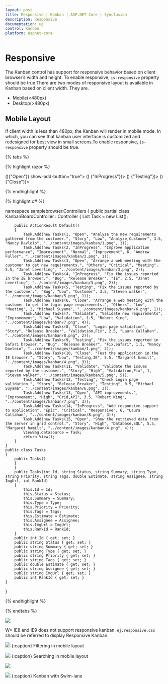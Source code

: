 ```yaml
---
layout: post
title: Responsive | Kanban | ASP.NET Core | Syncfusion
description: Responsive
documentation: ug
control: Kanban
platform: aspnet-core
---
```


# Responsive

The Kanban control has support for responsive behavior based on client browser’s width and height. To enable responsive, `is-responsive` property should be true.There are two modes of responsive layout is available in Kanban based on client width. They are.

* Mobile(<480px)
* Desktop(>480px)

## Mobile Layout

If client width is less than 480px, the Kanban will render in mobile mode. In which, you can see that kanban user interface is customized and redesigned for best view in small screens.To enable responsive, `is-responsive` property should be true. 

{% tabs %}

{% highlight razor %}

 <ej-kanban id="KanbanBoard" key-field="Status" selection-type="Multiple" dataSource="ViewBag.datasource" is-responsive="true" allow-selection="false" allow-keyboard-navigation="true" allow-title="true" allow-searching="true">
   <e-kanbancolumns>
        <e-kanbancolumn header-text="Backlog" key=@(new List<string>(){"Open"}) show-add-button="true">
        </e-kanbancolumn>
        <e-kanbancolumn header-text="In Progress" key=@(new List<string>() {"InProgress"})></e-kanbancolumn>
        <e-kanbancolumn header-text="Testing" key=@(new List<string>() {"Testing"})></e-kanbancolumn>
        <e-kanbancolumn header-text="Done" key=@(new List<string>() {"Close"})></e-kanbancolumn>
   </e-kanbancolumns>
   <e-kanbanfield content="Summary" primary-key="Id" image-url="ImgUrl">
   </e-kanbanfield>
   <e-kanbanfilter-settings>
        <e-kanbanfilter-setting text="Janet Issues" query="new ej.Query().where('Assignee', 'equal', 'Janet Leverling')" description="Displays issues which matches the assignee as 'Janet Leverling'">
        </e-kanbanfilter-setting>
        <e-kanbanfilter-setting text="Testing Issues" query="new ej.Query().where('Status', 'equal', 'Testing')" description="Display the issue of 'Testing'"></e-kanbanfilter-setting>
   </e-kanbanfilter-settings>
</ej-kanban>

{% endhighlight  %}

{% highlight c# %}

   namespace samplebrowser.Controllers
  {
    public partial class KanbanBoardController : Controller
    {
        List<Tasks> Task = new List<Tasks>();

        public ActionResult Default()
        {
            Task.Add(new Tasks(1, "Open", "Analyze the new requirements gathered from the customer.", "Story", "Low", "Analyze,Customer", 3.5, "Nancy Davloio", "../content/images/kanban/1.png", 1));
            Task.Add(new Tasks(2, "InProgress", "Improve application performance", "Improvement", "Normal", "Improvement", 6, "Andrew Fuller", "../content/images/kanban/2.png", 1));
            Task.Add(new Tasks(3, "Open", "Arrange a web meeting with the customer to get new requirements.", "Others", "Critical", "Meeting", 5.5, "Janet Leverling", "../content/images/kanban/3.png", 2));
            Task.Add(new Tasks(4, "InProgress", "Fix the issues reported in the IE browser.", "Bug", "Release Breaker", "IE", 2.5, "Janet Leverling", "../content/images/kanban/3.png", 2));
            Task.Add(new Tasks(5, "Testing", "Fix the issues reported by the customer.", "Bug", "Low", "Customer", 3.5, "Steven walker", "../content/images/kanban/5.png", 1));
            Task.Add(new Tasks(6, "Close", "Arrange a web meeting with the customer to get the login page requirements.", "Others", "Low", "Meeting", 2, "Michael Suyama", "../content/images/kanban/6.png", 1));
            Task.Add(new Tasks(7, "Validate", "Validate new requirements", "Improvement", "Low", "Validation", 1.5, "Robert King", "../content/images/kanban/7.png", 4));
            Task.Add(new Tasks(8, "Close", "Login page validation", "Story", "Release Breaker", "Validation,Fix", 2.5, "Laura Callahan", "../content/images/kanban/8.png", 2));
            Task.Add(new Tasks(9, "Testing", "Fix the issues reported in Safari browser.", "Bug", "Release Breaker", "Fix,Safari", 1.5, "Nancy Davloio", "../content/images/kanban/1.png", 2));
            Task.Add(new Tasks(10, "Close", "Test the application in the IE browser.", "Story", "Low", "Testing,IE", 5.5, "Margaret hamilt", "../content/images/kanban/4.png", 3));
            Task.Add(new Tasks(11, "Validate", "Validate the issues reported by the customer.", "Story", "High", "Validation,Fix", 1, "Steven walker", "../content/images/kanban/5.png", 5));
            Task.Add(new Tasks(12, "Testing", "Check Login page validation.", "Story", "Release Breaker", "Testing", 0.5, "Michael Suyama", "../content/images/kanban/6.png", 3));
            Task.Add(new Tasks(13, "Open", "API improvements.", "Improvement", "High", "Grid,API", 3.5, "Robert King", "../content/images/kanban/7.png", 3));
            Task.Add(new Tasks(14, "InProgress", "Add responsive support to application", "Epic", "Critical", "Responsive", 6, "Laura Callahan", "../content/images/kanban/8.png", 3));
            Task.Add(new Tasks(15, "Open", "Show the retrieved data from the server in grid control.", "Story", "High", "Database,SQL", 5.5, "Margaret hamilt", "../content/images/kanban/4.png", 4));
            ViewBag.datasource = Task;
            return View();
        }
    }
    public class Tasks
    {
        public Tasks()
        {
        }
        public Tasks(int Id, string Status, string Summary, string Type, string Priority, string Tags, double Estimate, string Assignee, string ImgUrl, int RankId)
        {
            this.Id = Id;
            this.Status = Status;
            this.Summary = Summary;
            this.Type = Type;
            this.Priority = Priority;
            this.Tags = Tags;
            this.Estimate = Estimate;
            this.Assignee = Assignee;
            this.ImgUrl = ImgUrl;
            this.RankId = RankId;
        }
        public int Id { get; set; }
        public string Status { get; set; }
        public string Summary { get; set; }
        public string Type { get; set; }
        public string Priority { get; set; }
        public string Tags { get; set; }
        public double Estimate { get; set; }
        public string Assignee { get; set; }
        public string ImgUrl { get; set; }
        public int RankId { get; set; }
    }
}
 
{% endhighlight  %}

{% endtabs %}  

![](Responsive_images/Responsive_img2.png)

W> IE8 and IE9 does not support responsive kanban. `ej.responsive.css` should be referred to display Responsive Kanban.

![](Responsive_images/Responsive_img4.png)
{:caption}
Filtering in mobile layout

![](Responsive_images/Responsive_img5.png)
{:caption}
Searching in mobile layout

![](Responsive_images/Responsive_img6.png)

![](Responsive_images/Responsive_img7.png)
{:caption}
Kanban with Swim-lane

